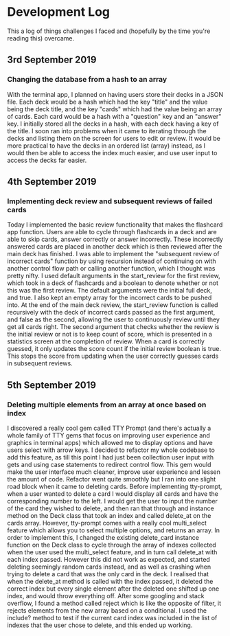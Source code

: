 # Development Log

This a log of things challenges I faced and (hopefully by the time you're reading this) overcame.

## 3rd September 2019

### Changing the database from a hash to an array

With the terminal app, I planned on having users store their decks in a JSON file. Each deck would be a hash which had the key "title" and the value being the deck title, and the key "cards" which had the value being an array of cards. Each card would be a hash with a "question" key and an "answer" key. I initially stored all the decks in a hash, with each deck having a key of the title. I soon ran into problems when it came to iterating through the decks and listing them on the screen for users to edit or review. It would be more practical to have the decks in an ordered list (array) instead, as I would then be able to access the index much easier, and use user input to access the decks far easier.

## 4th September 2019

### Implementing deck review and subsequent reviews of failed cards

Today I implemented the basic review functionality that makes the flashcard app function. Users are able to cycle through flashcards in a deck and are able to skip cards, answer correctly or answer incorrectly. These incorrectly answered cards are placed in another deck which is then reviewed after the main deck has finished. I was able to implement the "subsequent review of incorrect cards" function by using recursion instead of continuing on with another control flow path or calling another function, which I thought was pretty nifty. I used default arguments in the start_review for the first review, which took in a deck of flashcards and a boolean to denote whether or not this was the first review. The default arguments were the initial full deck, and true. I also kept an empty array for the incorrect cards to be pushed into. At the end of the main deck review, the start_review function is called recursively with the deck of incorrect cards passed as the first argument, and false as the second, allowing the user to continuously review until they get all cards right. The second argument that checks whether the review is the initial review or not is to keep count of score, which is presented in a statistics screen at the completion of review. When a card is correctly guessed, it only updates the score count if the initial review boolean is true. This stops the score from updating when the user correctly guesses cards in subsequent reviews.

## 5th September 2019

### Deleting multiple elements from an array at once based on index

I discovered a really cool gem called TTY Prompt (and there's actually a whole family of TTY gems that focus on improving user experience and graphics in terminal apps) which allowed me to display options and have users select with arrow keys. I decided to refactor my whole codebase to add this feature, as till this point I had just been collection user input with gets and using case statements to redirect control flow. This gem would make the user interface much cleaner, improve user experience and lessen the amount of code. Refactor went quite smoothly but I ran into one slight road block when it came to deleting cards. Before implementing tty-prompt, when a user wanted to delete a card I would display all cards and have the corresponding number to the left. I would get the user to input the number of the card they wished to delete, and then ran that through and instance method on the Deck class that took an index and called delete_at on the cards array. However, tty-prompt comes with a really cool multi_select feature which allows you to select multiple options, and returns an array. In order to implement this, I changed the existing delete_card instance function on the Deck class to cycle through the array of indexes collected when the user used the multi_select feature, and in turn call delete_at with each index passed. However this did not work as expected, and started deleting seemingly random cards instead, and as well as crashing when trying to delete a card that was the only card in the deck. I realised that when the delete_at method is called with the index passed, it deleted the correct index but every single element after the deleted one shifted up one index, and would throw everything off. After some googling and stack overflow, I found a method called reject which is like the opposite of filter, it rejects elements from the new array based on a conditional. I used the include? method to test if the current card index was included in the list of indexes that the user chose to delete, and this ended up working.
